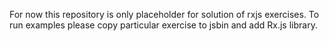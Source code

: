 For now this repository is only placeholder for solution of rxjs exercises. To run examples please copy particular exercise to jsbin and add Rx.js library.

